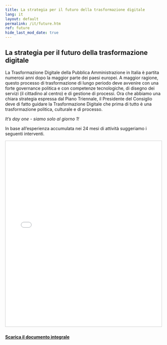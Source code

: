 ```yaml
---
title: La strategia per il futuro della trasformazione digitale
lang: it
layout: default
permalink: /it/future.htm
ref: future
hide_last_mod_date: true
---
```


## La strategia per il futuro della trasformazione digitale

La Trasformazione Digitale della Pubblica Amministrazione in Italia è partita numerosi anni dopo la maggior parte dei paesi europei. A maggior ragione, questo processo di trasformazione di lungo periodo deve avvenire con una forte governance politica e con competenze tecnologiche, di disegno dei servizi (il cittadino al centro) e di gestione di processi. Ora che abbiamo una chiara strategia espressa dal Piano Triennale, il Presidente del Consiglio deve di fatto guidare la Trasformazione Digitale che prima di tutto è una trasformazione politica, culturale e di processo.

*It’s day one - siamo solo al giorno 1!*

In base all’esperienza accumulata nei 24 mesi di attività suggeriamo i seguenti interventi.


<iframe src="//www.slideshare.net/slideshow/embed_code/key/518HgsPiSUSmMD" width="100%" height="600" frameborder="0" marginwidth="0" marginheight="0" scrolling="no" style="border:1px solid #CCC; border-width:1px; margin-bottom:5px; max-width: 100%;" allowfullscreen> </iframe> 

#### [Scarica il documento integrale](https://teamdigitale.governo.it)


